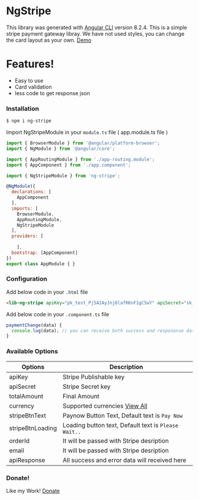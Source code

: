 # NgStripe

This library was generated with [Angular CLI](https://github.com/angular/angular-cli) version 8.2.4.
This is a simple stripe payment gateway libray. We have not used styles, you can change the card layout as your own. [Demo](https://angular-3c4fd.web.app/stripe)

# Features!

  - Easy to use 
  - Card validation 
  - less code to get response json 

### Installation
```sh
$ npm i ng-stripe 
```

Import NgStripeModule in your `module.ts` file ( app.module.ts file )

```javascript
import { BrowserModule } from '@angular/platform-browser';
import { NgModule } from '@angular/core';

import { AppRoutingModule } from './app-routing.module';
import { AppComponent } from './app.component';

import { NgStripeModule } from 'ng-stripe';

@NgModule({
  declarations: [
    AppComponent
  ],
  imports: [
    BrowserModule,
    AppRoutingModule,
    NgStripeModule
  ],
  providers: [
	  
	],
  bootstrap: [AppComponent]
})
export class AppModule { } 
```
### Configuration
Add below code in your `.html` file
```html
<lib-ng-stripe apiKey="pk_test_Pj5AIAyJnj8lafRKnF1gC5wY" apiSecret="sk_test_hj06rZIyHdrs9etIqk7pSVax" totalAmount="10" currency="USD" stripeBtnText="pay" stripeBtnLoading="Loading.." orderId="25"  email="user@example.com"  (apiResponse)="paymentChange($event)"></lib-ng-stripe>
```
Add below code in your `.component.ts` file
```javascript
paymentChange(data) {
  console.log(data); // you can receive both success and resposonse data here 
}
```

### Available Options 

| Options | Description |
| ------ | ------ |
| apiKey | Stripe Publishable key |
| apiSecret | Stripe Secret key |
| totalAmount | Final Amount |
| currency | Supported currencies [View All](https://stripe.com/docs/currencies) |
| stripeBtnText | Paynow Button Text, Default text is `Pay Now` |
| stripeBtnLoading | Loading button text, Default text is `Please Wait..` |
| orderId | It will be passed with Stripe desription |
| email | It will be passed with Stripe desription |
| apiResponse | All success and error data will received here |

### Donate!
Like my Work! [Donate](https://www.paypal.me/LibinPrasanth) 

